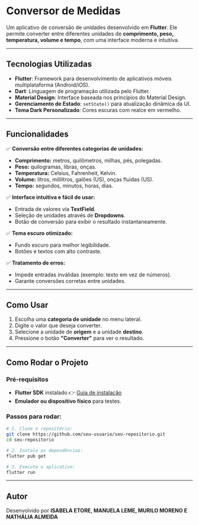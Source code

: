 # Conversor de Medidas

Um aplicativo de conversão de unidades desenvolvido em **Flutter**. Ele permite converter entre diferentes unidades de **comprimento, peso, temperatura, volume e tempo**, com uma interface moderna e intuitiva.

---

## Tecnologias Utilizadas

- **Flutter**: Framework para desenvolvimento de aplicativos móveis multiplataforma (Android/iOS).
- **Dart**: Linguagem de programação utilizada pelo Flutter.
- **Material Design**: Interface baseada nos princípios do Material Design.
- **Gerenciamento de Estado**: `setState()` para atualização dinâmica da UI.
- **Tema Dark Personalizado**: Cores escuras com realce em vermelho.

---

## Funcionalidades

✅ **Conversão entre diferentes categorias de unidades:**
- **Comprimento:** metros, quilômetros, milhas, pés, polegadas.
- **Peso:** quilogramas, libras, onças.
- **Temperatura:** Celsius, Fahrenheit, Kelvin.
- **Volume:** litros, mililitros, galões (US), onças fluidas (US).
- **Tempo:** segundos, minutos, horas, dias.

✅ **Interface intuitiva e fácil de usar:**
- Entrada de valores via **TextField**.
- Seleção de unidades através de **Dropdowns**.
- Botão de conversão para exibir o resultado instantaneamente.

✅ **Tema escuro otimizado:**
- Fundo escuro para melhor legibilidade.
- Botões e textos com alto contraste.

✅ **Tratamento de erros:**
- Impede entradas inválidas (exemplo: texto em vez de números).
- Garante conversões corretas entre unidades.

---

## Como Usar

1. Escolha uma **categoria de unidade** no menu lateral.
2. Digite o valor que deseja converter.
3. Selecione a unidade de **origem** e a unidade **destino**.
4. Pressione o botão **"Converter"** para ver o resultado.

---

## Como Rodar o Projeto

### Pré-requisitos

- **Flutter SDK** instalado 👉 [Guia de instalação](https://docs.flutter.dev/get-started/install)
- **Emulador ou dispositivo físico** para testes.

### Passos para rodar:

```bash
# 1. Clone o repositório:
git clone https://github.com/seu-usuario/seu-repositorio.git
cd seu-repositorio

# 2. Instale as dependências:
flutter pub get

# 3. Execute o aplicativo:
flutter run
```

---

## Autor
Desenvolvido por **ISABELA ETORE, MANUELA LEME, MURILO MORENO E NATHÁLIA ALMEIDA**
